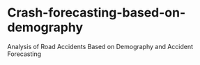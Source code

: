 # Crash-forecasting-based-on-demography
Analysis of Road Accidents Based on Demography and Accident Forecasting
